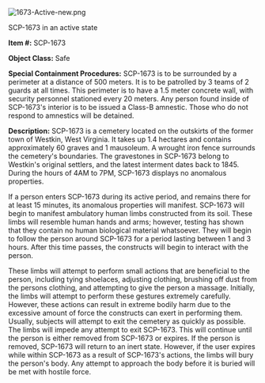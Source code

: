 ![1673-Active-new.png](http://scp-wiki.wdfiles.com/local--files/scp-1673/1673-Active-new.png)

SCP-1673 in an active state

**Item #:** SCP-1673

**Object Class:** Safe

**Special Containment Procedures:** SCP-1673 is to be surrounded by a perimeter at a distance of 500 meters. It is to be patrolled by 3 teams of 2 guards at all times. This perimeter is to have a 1.5 meter concrete wall, with security personnel stationed every 20 meters. Any person found inside of SCP-1673's interior is to be issued a Class-B amnestic. Those who do not respond to amnestics will be detained.

**Description:** SCP-1673 is a cemetery located on the outskirts of the former town of Westkin, West Virginia. It takes up 1.4 hectares and contains approximately 60 graves and 1 mausoleum. A wrought iron fence surrounds the cemetery's boundaries. The gravestones in SCP-1673 belong to Westkin's original settlers, and the latest interment dates back to 1845. During the hours of 4AM to 7PM, SCP-1673 displays no anomalous properties.

If a person enters SCP-1673 during its active period, and remains there for at least 15 minutes, its anomalous properties will manifest. SCP-1673 will begin to manifest ambulatory human limbs constructed from its soil. These limbs will resemble human hands and arms; however, testing has shown that they contain no human biological material whatsoever. They will begin to follow the person around SCP-1673 for a period lasting between 1 and 3 hours. After this time passes, the constructs will begin to interact with the person.

These limbs will attempt to perform small actions that are beneficial to the person, including tying shoelaces, adjusting clothing, brushing off dust from the persons clothing, and attempting to give the person a massage. Initially, the limbs will attempt to perform these gestures extremely carefully. However, these actions can result in extreme bodily harm due to the excessive amount of force the constructs can exert in performing them. Usually, subjects will attempt to exit the cemetery as quickly as possible. The limbs will impede any attempt to exit SCP-1673. This will continue until the person is either removed from SCP-1673 or expires. If the person is removed, SCP-1673 will return to an inert state. However, if the user expires while within SCP-1673 as a result of SCP-1673's actions, the limbs will bury the person's body. Any attempt to approach the body before it is buried will be met with hostile force.